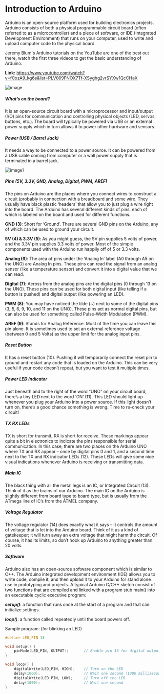 # Introduction to Arduino

Arduino is an open-source platform used for building electronics projects. Arduino consists of both a physical programmable circuit board (often referred to as a microcontroller) and a piece of software, or IDE (Integrated Development Environment) that runs on your computer, used to write and upload computer code to the physical board.

Jeremy Blum's Arduino tutorials on the YouTube are one of the best out there, watch the first three videos to get the basic understanding of Arduino.

**Link:** https://www.youtube.com/watch?v=fCxzA9_kg6s&list=PLV009FNOX7Tf-XSyghg2vrSYXw1QcCHaX

![image]()

##### What’s on the board?
It is an open-source circuit board with a microprocessor and input/output (I/O) pins for communication and controlling physical objects (LED, servos, buttons, etc.). The board will typically be powered via USB or an external power supply which in turn allows it to power other hardware and sensors.

##### Power (USB / Barrel Jack)
It needs a way to be connected to a power source. It can be powered from a USB cable coming from computer or a wall power supply that is terminated in a barrel jack.

![image1]()

##### Pins (5V, 3.3V, GND, Analog, Digital, PWM, AREF)
The pins on  Arduino are the places where you connect wires to construct a circuit (probably in connection with a breadboard and some wire. They usually have black plastic ‘headers’ that allow you to just plug a wire right into the board. The Arduino has several different kinds of pins, each of which is labeled on the board and used for different functions.

**GND (3)**: Short for ‘Ground’. There are several GND pins on the Arduino, any of which can be used to ground your circuit.

**5V (4) & 3.3V (5)**: As you might guess, the 5V pin supplies 5 volts of power, and the 3.3V pin supplies 3.3 volts of power. Most of the simple components used with the Arduino run happily off of 5 or 3.3 volts.

**Analog (6)**: The area of pins under the ‘Analog In’ label (A0 through A5 on the UNO) are Analog In pins. These pins can read the signal from an analog sensor (like a temperature sensor) and convert it into a digital value that we can read.

**Digital (7)**: Across from the analog pins are the digital pins (0 through 13 on the UNO). These pins can be used for both digital input (like telling if a button is pushed) and digital output (like powering an LED).

**PWM (8)**: You may have noticed the tilde (~) next to some of the digital pins (3, 5, 6, 9, 10, and 11 on the UNO). These pins act as normal digital pins, but can also be used for something called Pulse-Width Modulation (PWM). 

**AREF (9)**: Stands for Analog Reference. Most of the time you can leave this pin alone. It is sometimes used to set an external reference voltage (between 0 and 5 Volts) as the upper limit for the analog input pins.
##### Reset Button
It has a reset button (10). Pushing it will temporarily connect the reset pin to ground and restart any code that is loaded on the Arduino. This can be very useful if your code doesn’t repeat, but you want to test it multiple times.
##### Power LED Indicator
Just beneath and to the right of the word “UNO” on your circuit board, there’s a tiny LED next to the word ‘ON’ (11). This LED should light up whenever you plug your Arduino into a power source. If this light doesn’t turn on, there’s a good chance something is wrong. Time to re-check your circuit!
##### TX RX LEDs
TX is short for transmit, RX is short for receive. These markings appear quite a bit in electronics to indicate the pins responsible for serial communication. In this case, there are two places on the Arduino UNO where TX and RX appear – once by digital pins 0 and 1, and a second time next to the TX and RX indicator LEDs (12). These LEDs will give some nice visual indications whenever Arduino is receiving or transmitting data.

##### Main IC

The black thing with all the metal legs is an IC, or Integrated Circuit (13). Think of it as the brains of our Arduino. The main IC on the Arduino is slightly different from board type to board type, but is usually from the ATmega line of IC’s from the ATMEL company. 

##### Voltage Regulator
The voltage regulator (14) does exactly what it says – it controls the amount of voltage that is let into the Arduino board. Think of it as a kind of gatekeeper; it will turn away an extra voltage that might harm the circuit. Of course, it has its limits, so don’t hook up Arduino to anything greater than 20 volts.

##### Software
Arduino also has an open-source software component which is similar to C++. The Arduino integrated development environment (IDE) allows you to write code, compile it, and then upload it to your Arduino for stand alone use in prototyping and projects.
 A typical Arduino C/C++ sketch consist of two functions that are compiled and linked with a program stub main() into an executable cyclic executive program:

***setup()***: a function that runs once at the start of a program and that can initialize settings.

***loop()***: a function called repeatedly until the board powers off.

Sample program: (for blinking an LED)
```C
#define LED_PIN 13

void setup() {
    pinMode(LED_PIN, OUTPUT);       // Enable pin 13 for digital output
}

void loop() {
    digitalWrite(LED_PIN, HIGH);    // Turn on the LED
    delay(1000);                    // Wait one second (1000 milliseconds)
    digitalWrite(LED_PIN, LOW);     // Turn off the LED
    delay(1000);                    // Wait one second
}
```